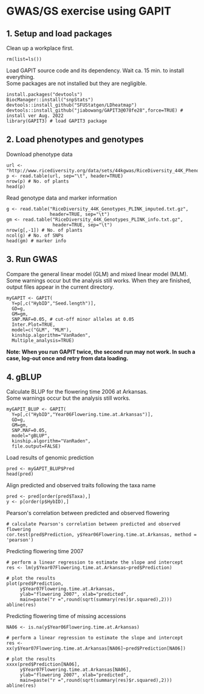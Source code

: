 # GWAS/GS exercise using GAPIT

## 1. Setup and load packages

Clean up a workplace first.
```
rm(list=ls())
```

Load GAPIT source code and its dependency. Wait ca. 15 min. to install everything.  
Some packages are not installed but they are negligible.  
```
install.packages("devtools")
BiocManager::install("snpStats")
devtools::install_github("SFUStatgen/LDheatmap")
devtools::install_github("jiabowang/GAPIT3@078fe28",force=TRUE) # install ver Aug. 2022
library(GAPIT3) # load GAPIT3 package
```

## 2. Load phenotypes and genotypes

Download phenotype data
```
url <- "http://www.ricediversity.org/data/sets/44kgwas/RiceDiversity_44K_Phenotypes_34traits_PLINK.txt"
p <- read.table(url, sep="\t", header=TRUE)
nrow(p) # No. of plants
head(p)
```

Read genotype data and marker information
```
g <- read.table("RiceDiversity_44K_Genotypes_PLINK_imputed.txt.gz",
                header=TRUE, sep="\t")
gm <- read.table("RiceDiversity_44K_Genotypes_PLINK_info.txt.gz",
                 header=TRUE, sep="\t")
nrow(g[,-1]) # No. of plants
ncol(g) # No. of SNPs
head(gm) # marker info
```

## 3. Run GWAS

Compare the general linear model (GLM) and mixed linear model (MLM).  
Some warnings occur but the analysis still works. When they are finished, output files appear in the current directory.  
```
myGAPIT <- GAPIT(
  Y=p[,c("HybID","Seed.length")],
  GD=g,
  GM=gm,
  SNP.MAF=0.05, # cut-off minor alleles at 0.05
  Inter.Plot=TRUE,
  model=c("GLM", "MLM"),
  kinship.algorithm="VanRaden",
  Multiple_analysis=TRUE)
```

**Note: When you run GAPIT twice, the second run may not work. In such a case, log-out once and retry from data loading.**  

## 4. gBLUP

Calculate BLUP for the flowering time 2006 at Arkansas.  
Some warnings occur but the analysis still works.  
```
myGAPIT_BLUP <- GAPIT(
  Y=p[,c("HybID","Year06Flowering.time.at.Arkansas")],
  GD=g,
  GM=gm,
  SNP.MAF=0.05,
  model="gBLUP",
  kinship.algorithm="VanRaden",
  file.output=FALSE)
```

Load results of genomic prediction  
```
pred <- myGAPIT_BLUP$Pred
head(pred)
```

Align predicted and observed traits following the taxa name  
```
pred <- pred[order(pred$Taxa),]
y <- p[order(p$HybID),]
```

Pearson's correlation between predicted and observed flowering  
```
# calculate Pearson's correlation between predicted and observed flowering
cor.test(pred$Prediction, y$Year06Flowering.time.at.Arkansas, method = 'pearson') 
```

Predicting flowering time 2007  
```
# perform a linear regression to estimate the slope and intercept
res <- lm(y$Year07Flowering.time.at.Arkansas~pred$Prediction)

# plot the results
plot(pred$Prediction,
     y$Year07Flowering.time.at.Arkansas,
     ylab="flowering 2007", xlab="predicted",
     main=paste("r =",round(sqrt(summary(res)$r.squared),2)))
abline(res)
```

Predicting flowering time of missing accessions
```
NA06 <- is.na(y$Year06Flowering.time.at.Arkansas)

# perform a linear regression to estimate the slope and intercept
res <- xx(y$Year07Flowering.time.at.Arkansas[NA06]~pred$Prediction[NA06])

# plot the results
xxxx(pred$Prediction[NA06],
     y$Year07Flowering.time.at.Arkansas[NA06],
     ylab="flowering 2007", xlab="predicted",
     main=paste("r =",round(sqrt(summary(res)$r.squared),2)))
abline(res)
```
